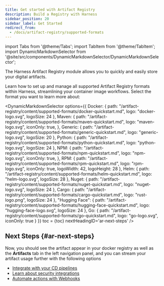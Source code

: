 ```yaml
---
title: Get started with Artifact Registry
description: Build a Registry with Harness
sidebar_position: 20
sidebar_label: Get Started
redirect_from:
  - /docs/artifact-registry/supported-formats
---
```


import Tabs from '@theme/Tabs';
import TabItem from '@theme/TabItem';
import DynamicMarkdownSelector from '@site/src/components/DynamicMarkdownSelector/DynamicMarkdownSelector';

The Harness Artifact Registry module allows you to quickly and easily store your digital artifacts. 

Learn how to set up and manage all supported Artifact Registry formats within Harness, streamlining your container image workflows. Select the format you want to learn more about:

<DynamicMarkdownSelector
  options={{
    Docker: {
      path: "/artifact-registry/content/supported-formats/docker-quickstart.md",
      logo: "docker-logo.svg",
      logoSize: 24
    },
    Maven: {
      path: "/artifact-registry/content/supported-formats/maven-quickstart.md",
      logo: "maven-logo.svg",
      iconOnly: true,
    },
    Generic: {
      path: "/artifact-registry/content/supported-formats/generic-quickstart.md",
      logo: "generic-logo.svg",
      logoSize: 20
    },
    Python: {
      path: "/artifact-registry/content/supported-formats/python-quickstart.md",
      logo: "python-logo.svg",
      logoSize: 24
    },
    NPM: {
      path: "/artifact-registry/content/supported-formats/npm-quickstart.md",
      logo: "npm-logo.svg",
      iconOnly: true,
    },
    RPM: {
      path: "/artifact-registry/content/supported-formats/rpm-quickstart.md",
      logo: "rpm-logo.svg",
      iconOnly: true,
      logoWidth: 42,
      logoHeight: 28
    },
    Helm: {
      path: "/artifact-registry/content/supported-formats/helm-quickstart.md",
      logo: "helm-logo.svg",
      logoSize: 28
    },
    Nuget: {
      path: "/artifact-registry/content/supported-formats/nuget-quickstart.md",
      logo: "nuget-logo.svg",
      logoSize: 24
    },
    Cargo: {
      path: "/artifact-registry/content/supported-formats/cargo-quickstart.md",
      logo: "rust-logo.png",
      logoSize: 24
    },
    "Hugging Face": {
      path: "/artifact-registry/content/supported-formats/hugging-face-quickstart.md",
      logo: "hugging-face-logo.svg",
      logoSize: 24
    },
    Go: {
      path: "/artifact-registry/content/supported-formats/go-quickstart.md",
      logo: "go-logo.svg",
      iconOnly: true
    }
  }}
  toc = {toc}
  nextHeadingID='ar-next-steps'
/>

## Next Steps {#ar-next-steps}
Now, you should see the artifact appear in your docker registry as well as the **Artifacts** tab in the left navigation panel, and you can stream your artifact usage further with the following options

- [Integrate with your CD pipelines](/docs/artifact-registry/platform-integrations/cd-ar-integrations)
- [Learn about security integrations](/docs/artifact-registry/platform-integrations/security-integrations/ssd-ar-integrations)
- [Automate actions with Webhooks](/docs/artifact-registry/ar-webhooks)